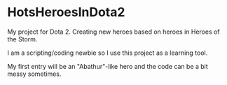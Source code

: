 # HotsHeroesInDota2

My project for Dota 2. Creating new heroes based on heroes in Heroes of the Storm.

I am a scripting/coding newbie so I use this project as a learning tool.

My first entry will be an "Abathur"-like hero and the code can be a bit messy sometimes.
